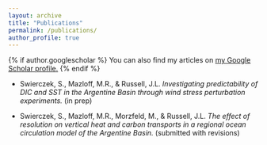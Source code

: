 ```yaml
---
layout: archive
title: "Publications"
permalink: /publications/
author_profile: true
---
```


{% if author.googlescholar %}
  You can also find my articles on <u><a href="{{author.googlescholar}}">my Google Scholar profile</a>.</u>
{% endif %}

* Swierczek, S., Mazloff, M.R., & Russell, J.L. *Investigating predictability of DIC and
SST in the Argentine Basin through wind stress perturbation experiments.* (in prep)

* Swierczek, S., Mazloff, M.R., Morzfeld, M., & Russell, J.L. *The effect of resolution
on vertical heat and carbon transports in a regional ocean circulation model of the
Argentine Basin.* (submitted with revisions)
